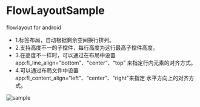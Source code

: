 # FlowLayoutSample
flowlayout for android
 * 1.标签布局，自动根据剩余空间换行排列。
 * 2.支持高度不一的子控件，每行高度为这行最高子控件高度。
 * 3.在高度不一样时，可以通过在布局中设置 app:fl_line_align="bottom"、“center”、“top”
  来指定行内元素的对齐方式。
 * 4.可以通过布局文件中设置app:fl_content_align=“left”、“center”、"right"来指定
  水平方向上的对齐方式。
  
  ![sample](/path/to/img.jpg)
